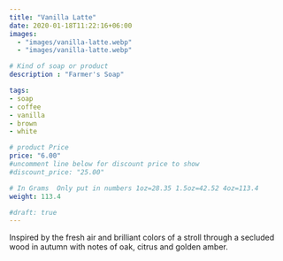 ```yaml
---
title: "Vanilla Latte"
date: 2020-01-18T11:22:16+06:00
images: 
  - "images/vanilla-latte.webp"
  - "images/vanilla-latte.webp"

# Kind of soap or product
description : "Farmer's Soap"

tags:
- soap
- coffee
- vanilla
- brown
- white

# product Price
price: "6.00"
#uncomment line below for discount price to show
#discount_price: "25.00"

# In Grams  Only put in numbers 1oz=28.35 1.5oz=42.52 4oz=113.4
weight: 113.4

#draft: true
---
```



Inspired by the fresh air and brilliant colors of a stroll through a secluded wood in autumn with notes of oak, citrus and golden amber.




